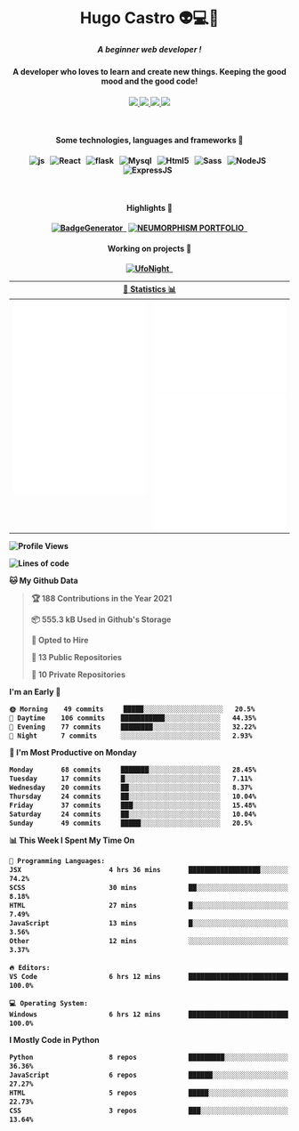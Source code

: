 <h1 align="center">Hugo Castro 👽💻🌌</h1>
<h5 align="center">A beginner web developer !</h5>
<h4 align="center">A developer who loves to learn and create new things. Keeping the good mood and the good code!<h4/>
<p align="center">
		<a href="https://stackoverflow.com/users/11444549/hugo">
		<img src="https://img.shields.io/badge/-Stackoverflow-79db75?style=for-the-badge&logo=Stackoverflow&logoColor=white" />
	</a>
		<a href="https://api.whatsapp.com/send?phone=5532988940411text=Oii, vim pelo github!">
		<img src="https://img.shields.io/badge/WHATSAPP-79db75.svg?&style=for-the-badge&logo=whatsapp&logoColor=white" />
	</a>
		<a href="mailto:hugocastrohc@outlook.com">
		<img src="https://img.shields.io/badge/email-79db75.svg?&style=for-the-badge&logo=protonmail&logoColor=white" />
	<a href="https://open.spotify.com/user/22uat6ppbmvcvyia5me7tdmci">
		<img src="https://img.shields.io/badge/spotify-79db75.svg?&style=for-the-badge&logo=spotify&logoColor=white" />
	</a>
</p>

<br>

<h4 align="center"> Some technologies, languages and frameworks 🚀<h4/>
	
<p align="center">
	<img src="https://img.shields.io/badge/javascript-79db75.svg?&style=for-the-badge&logo=javascript&logoColor=white" alt="js" />&nbsp;&nbsp;
	<img src="https://img.shields.io/badge/-React-79db75?style=for-the-badge&logo=react&logoColor=white" alt="React" />&nbsp;&nbsp;
	<img src="https://img.shields.io/badge/flask-79db75.svg?&style=for-the-badge&logo=flask&logoColor=white" alt="flask" />&nbsp;&nbsp;
	<img src="https://img.shields.io/badge/mysql-79db75.svg?style=for-the-badge&logo=mysql&logoColor=white" alt="Mysql" />&nbsp;&nbsp;
	<img src="https://img.shields.io/badge/html5-79db75.svg?style=for-the-badge&logo=html5&logoColor=white" alt="Html5" />&nbsp;&nbsp;
	<img src="https://img.shields.io/badge/sass-79db75.svg?style=for-the-badge&logo=sass&logoColor=white" alt="Sass" />&nbsp;&nbsp;
	<img src="https://img.shields.io/badge/node.js-79db75.svg?style=for-the-badge&" alt="NodeJS" />&nbsp;&nbsp;
	<img src="https://img.shields.io/badge/express.js-79db75.svg?style=for-the-badge&" alt="ExpressJS" />&nbsp;&nbsp;
	

</p>

<br>
<h4 align="center"> Highlights 🔆<h4/>
<p align="center">
	  <a text-decoration="none" href="https://pypi.org/project/BadgeGenerator"><img src="https://img.shields.io/badge/BadgeGenerator-79db75.svg?style=for-the-badge&logo=pythonfor-the-badge&logo=django" alt="BadgeGenerator" />&nbsp;&nbsp;<a/>
	<a text-decoration="none" href="https://github.com/HugoCastroBR/Neumorphism_Portfolio"><img src="https://img.shields.io/badge/neumorphism_portfolio-79db75.svg?style=for-the-badge" alt="NEUMORPHISM PORTFOLIO" />&nbsp;&nbsp;<a/>
</p>
<h4 align="center"> Working on projects 🔨<h4/>
	
<p align="center">
	<a text-decoration="none" href="https://github.com/HugoCastroBR/ufonight"><img src="https://img.shields.io/badge/UfoNight-79db75.svg?style=for-the-badge" alt="UfoNight"/>&nbsp;&nbsp;<a/>
</p>

<table>
	<tr>
	    <th colspan="2" align="center">
	      <a href="" >🧩 Statistics 📊 </a>
	    </th>
	</tr>
	<tr>
	    <th valign="top" width="600"><img src="https://github.com/HugoCastroBR/HugoCastroBR/blob/master/Isometric.svg"  /></th>
	    <th width="600"><img src="https://github.com/HugoCastroBR/HugoCastroBR/blob/master/metrics.plugin.habits.svg"  />
		<img src="https://github.com/HugoCastroBR/HugoCastroBR/blob/master/metrics.plugin.activity.svg"  />
	    </th>
  	</tr>
	
<table/>

<!--START_SECTION:waka-->
![Profile Views](http://img.shields.io/badge/Profile%20Views-321-blue)

![Lines of code](https://img.shields.io/badge/From%20Hello%20World%20I%27ve%20Written-70%20lines%20of%20code-blue)

**🐱 My Github Data** 

> 🏆 188 Contributions in the Year 2021
 > 
> 📦 555.3 kB Used in Github's Storage 
 > 
> 💼 Opted to Hire
 > 
> 📜 13 Public Repositories 
 > 
> 🔑 10 Private Repositories  
 > 
**I'm an Early 🐤** 

```text
🌞 Morning    49 commits     █████░░░░░░░░░░░░░░░░░░░░   20.5% 
🌆 Daytime    106 commits    ███████████░░░░░░░░░░░░░░   44.35% 
🌃 Evening    77 commits     ████████░░░░░░░░░░░░░░░░░   32.22% 
🌙 Night      7 commits      ░░░░░░░░░░░░░░░░░░░░░░░░░   2.93%

```
📅 **I'm Most Productive on Monday** 

```text
Monday       68 commits     ███████░░░░░░░░░░░░░░░░░░   28.45% 
Tuesday      17 commits     █░░░░░░░░░░░░░░░░░░░░░░░░   7.11% 
Wednesday    20 commits     ██░░░░░░░░░░░░░░░░░░░░░░░   8.37% 
Thursday     24 commits     ██░░░░░░░░░░░░░░░░░░░░░░░   10.04% 
Friday       37 commits     ███░░░░░░░░░░░░░░░░░░░░░░   15.48% 
Saturday     24 commits     ██░░░░░░░░░░░░░░░░░░░░░░░   10.04% 
Sunday       49 commits     █████░░░░░░░░░░░░░░░░░░░░   20.5%

```


📊 **This Week I Spent My Time On** 

```text
💬 Programming Languages: 
JSX                      4 hrs 36 mins       ██████████████████░░░░░░░   74.2% 
SCSS                     30 mins             ██░░░░░░░░░░░░░░░░░░░░░░░   8.18% 
HTML                     27 mins             █░░░░░░░░░░░░░░░░░░░░░░░░   7.49% 
JavaScript               13 mins             █░░░░░░░░░░░░░░░░░░░░░░░░   3.56% 
Other                    12 mins             ░░░░░░░░░░░░░░░░░░░░░░░░░   3.37%

🔥 Editors: 
VS Code                  6 hrs 12 mins       █████████████████████████   100.0%

💻 Operating System: 
Windows                  6 hrs 12 mins       █████████████████████████   100.0%

```

**I Mostly Code in Python** 

```text
Python                   8 repos             █████████░░░░░░░░░░░░░░░░   36.36% 
JavaScript               6 repos             ██████░░░░░░░░░░░░░░░░░░░   27.27% 
HTML                     5 repos             █████░░░░░░░░░░░░░░░░░░░░   22.73% 
CSS                      3 repos             ███░░░░░░░░░░░░░░░░░░░░░░   13.64%

```



<!--END_SECTION:waka-->


